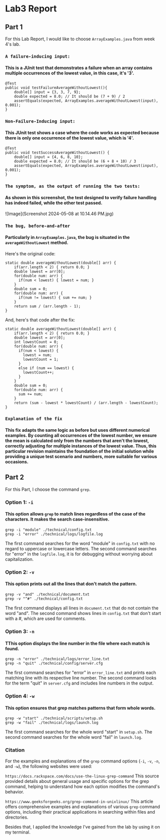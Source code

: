 # Lab3 Report

## Part 1
For this Lab Report, I would like to choose `ArrayExamples.java` from week 4's lab.

### `A failure-inducing input:`
#### This is a JUnit test that demonstrates a failure when an array contains multiple occurrences of the lowest value, in this case, it's '3'.

    @Test
    public void testFailureAverageWithoutLowest(){
        double[] input = {3, 3, 7, 9};
        double expected = 8.0; // It should be (7 + 9) / 2
        assertEquals(expected, ArrayExamples.averageWithoutLowest(input), 0.001);
    }


### `Non-Failure-Inducing input:`
#### This JUnit test shows a case where the code works as expected because there is only one occurrence of the lowest value, which is '4'.
    
    @Test
    public void testSuccessAverageWithoutLowest() {
        double[] input = {4, 6, 8, 10}; 
        double expected = 8.0; // It should be (6 + 8 + 10) / 3
        assertEquals(expected, ArrayExamples.averageWithoutLowest(input), 0.001);
    }



### `The symptom, as the output of running the two tests:`
#### As shown in this screenshot, the test designed to verify failure handling has indeed failed, while the other test passed.

![Image](Screenshot 2024-05-08 at 10.14.46 PM.jpg)

### `The bug, before-and-after`
#### Particularly in `ArrayExamples.java`, the bug is situated in the `averageWithoutLowest` method.

Here's the original code: 

    static double averageWithoutLowest(double[] arr) {
        if(arr.length < 2) { return 0.0; }
        double lowest = arr[0];
        for(double num: arr) {
          if(num < lowest) { lowest = num; }
        }
        double sum = 0;
        for(double num: arr) {
          if(num != lowest) { sum += num; }
        }
        return sum / (arr.length - 1);
    }


And, here's that code after the fix:

    static double averageWithoutLowest(double[] arr) {
        if(arr.length < 2) { return 0.0; }
        double lowest = arr[0];
        int lowestCount = 0;
        for(double num: arr) {
          if(num < lowest) {
            lowest = num;
            lowestCount = 1;
          } 
          else if (num == lowest) {
            lowestCount++;
          }
        }
        double sum = 0;
        for(double num: arr) {
          sum += num;
        }
        return (sum - lowest * lowestCount) / (arr.length - lowestCount);
    }



### `Explanation of the fix`
#### This fix adapts the same logic as before but uses different numerical examples. By counting all occurrences of the lowest number, we ensure the mean is calculated only from the numbers that aren't the lowest, correctly adjusting for multiple instances of the lowest value. Thus, this particular revision maintains the foundation of the initial solution while providing a unique test scenario and numbers, more suitable for various occasions.


## Part 2
For this Part, I choose the command `grep`.

### Option 1: `-i`
#### This option allows `grep` to match lines regardless of the case of the characters. It makes the search case-insensitive.

    grep -i "module" ./technical/config.txt
    grep -i "error" ./technical/logs/logfile.log

The first command searches for the word "module" in `config.txt` with no regard to uppercase or lowercase letters.
The second command searches for "error" in the `logfile.log`, it is for debugging without worrying about capitalization.

### Option 2: `-v`
#### This option prints out all the lines that don't match the pattern.

    grep -v "and" ./technical/document.txt
    grep -v "^#" ./technical/config.txt
    
The first command displays all lines in `document.txt` that do not contain the word "and".
The second command shows lines in `config.txt` that don't start with a #, which are used for comments.

### Option 3: `-n`
#### TThis option displays the line number in the file where each match is found.

    grep -n "error" ./technical/logs/error_line.txt
    grep -n "quit" ./technical/config/server.cfg
    
The first command searches for "error" in `error_line.txt` and prints each matching line with its respective line number. 
The second command looks for the term "quit" in `server.cfg` and includes line numbers in the output.

### Option 4: `-w`
#### This option ensures that grep matches patterns that form whole words.

    grep -w "start" ./technical/scripts/setup.sh
    grep -w "fail" ./technical/logs/launch.log
    
The first command searches for the whole word "start" in `setup.sh`.
The second command searches for the whole word "fail" in `launch.log`. 


### Citation
For the examples and explanations of the `grep` command options (`-i`, `-v`, `-n`, and `-w`), the following websites were used:

`https://docs.rackspace.com/docs/use-the-linux-grep-command` This source provided details about general usage and specific options for the grep command, helping to understand how each option modifies the command's behavior.

`https://www.geeksforgeeks.org/grep-command-in-unixlinux/` This article offers comprehensive examples and explanations of various `grep` command options, including their practical applications in searching within files and directories.

Besides that, I applied the knowledge I've gained from the lab by using it on my terminal.
